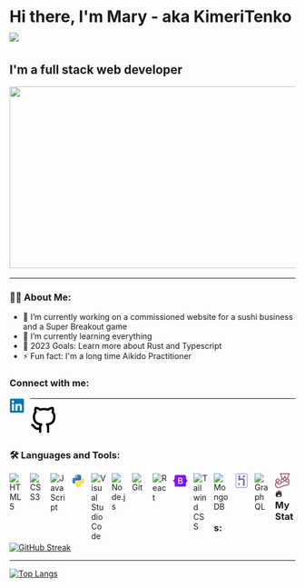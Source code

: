 <!--
**KimeriTenko/KimeriTenko** is a ✨ _special_ ✨ repository because its `README.md` (this file) appears on your GitHub profile.
-->
<h1> Hi there, I'm Mary - aka KimeriTenko
  <img src="https://media.giphy.com/media/hvRJCLFzcasrR4ia7z/giphy.gif" width="30px"/>
</h1>
<!-- [![Website](https://img.shields.io/website?label=codeSTACKr.com&style=for-the-badge&url=https%3A%2F%2Fcodestackr.com)](https://codestackr.com) -->

## I'm a full stack web developer
<div align="center">
  <img src="https://photos.app.goo.gl/bNVhzUHopcgPgJyi9" width="640" height="320"/>
  <!--Image by mfrye-->
</div>

---

### :woman_technologist: About Me:
- 🔭 I’m currently working on a commissioned website for a sushi business and a Super Breakout game
- 🌱 I’m currently learning everything 
- 🥅 2023 Goals: Learn more about Rust and Typescript
- ⚡ Fun fact: I'm a long time Aikido Practitioner
### Connect with me:

<div id="badges">
  <a href="https://www.linkedin.com/in/mary-frye-3b9877247">
    <img align="left" alt="Linkedin" width="26px" src="https://github.com/devicons/devicon/blob/master/icons/linkedin/linkedin-original.svg" style="padding-right:10px;" />
</div>

---

[![website](./img/linkedin-dark.svg)](https://linkedin.com/in/mary-frye-3b9877247)
&nbsp;&nbsp; 
<!-- [website]: https://themaryfrye.com-->
### :hammer_and_wrench: Languages and Tools:
<div>
  <img align="left" alt="HTML5" width="26px" src="https://cdn.jsdelivr.net/gh/devicons/devicon/icons/html5/html5-original.svg"        style="padding-right:10px;" />
  <img align="left" alt="CSS3" width="26px" src="https://cdn.jsdelivr.net/gh/devicons/devicon/icons/css3/css3-original.svg"   style="padding-right:10px;" />
  <img align="left" alt="JavaScript" width="26px" src="https://cdn.jsdelivr.net/gh/devicons/devicon/icons/javascript/javascript-original.svg" style="padding-right:10px;" />
  <img align="left" alt="Python" width="26px" src="https://github.com/devicons/devicon/blob/master/icons/python/python-original.svg" style="padding-right:10px;" />
  <img align="left" alt="Visual Studio Code" width="26px" src="https://cdn.jsdelivr.net/gh/devicons/devicon/icons/vscode/vscode-original.svg" style="padding-right:10px;" />
  <img align="left" alt="Node.js" width="26px" src="https://cdn.jsdelivr.net/gh/devicons/devicon/icons/nodejs/nodejs-original.svg" style="padding-right:10px;" />
  <img align="left" alt="Git" width="26px" src="https://cdn.jsdelivr.net/gh/devicons/devicon/icons/git/git-original.svg" style="padding-right:10px;" />
  <img align="left" alt="React" width="26px" src="https://cdn.jsdelivr.net/gh/devicons/devicon/icons/react/react-original.svg" style="padding-right:10px;" />
  <!-- <img align="left" alt="Rust" width="26px" src="https://cdn.jsdelivr.net/gh/devicons/devicon/icons/rust/rust-plain.svg" style="padding-right:10px;" /> -->
  <img align="left" alt="Github" width="26px" src="https://raw.githubusercontent.com/devicons/devicon/1119b9f84c0290e0f0b38982099a2bd027a48bf1/icons/bootstrap/bootstrap-original.svg" style="padding-right:10px;" />
  <img align="left" alt="Tailwind CSS" width="26px" src="https://raw.githubusercontent.com/KimeriTenko/devicon/1119b9f84c0290e0f0b38982099a2bd027a48bf1/icons/tailwindcss/tailwindcss-plain.svg" style="padding-right:10px" />
  <img align="left" alt="MongoDB" width="26px" src="https://cdn.jsdelivr.net/gh/devicons/devicon/icons/mongodb/mongodb-original.svg" style="padding-right:10px;" />
  <img align="left" alt="Heroku" width="26px" src="https://raw.githubusercontent.com/devicons/devicon/1119b9f84c0290e0f0b38982099a2bd027a48bf1/icons/heroku/heroku-original.svg" style="padding-right:10px;" />
  <img align="left" alt="GraphQL" width="26px" src="https://cdn.jsdelivr.net/gh/devicons/devicon/icons/graphql/graphql-plain.svg" style="padding-right:10px;" />
  <!-- <img align="left" alt="MySQL" width="26px" src="https://cdn.jsdelivr.net/gh/devicons/devicon/icons/mysql/mysql-original.svg" style="padding-right:10px;" /> -->
  <img align="left" alt="Jest" width="26px" src="https://raw.githubusercontent.com/devicons/devicon/1119b9f84c0290e0f0b38982099a2bd027a48bf1/icons/jest/jest-plain.svg" style="padding-right:10px;" />
</div>

---

### :fire: My Stats:
[![GitHub Streak](http://github-readme-streak-stats.herokuapp.com?user=KimeriTenko&theme=tokyonight&date_format=j%20M%5B%20Y%5D)](https://git.io/streak-stats)  

---

[![Top Langs](https://github-readme-stats.vercel.app/api/top-langs/?username=KimeriTenko&layout=compact&theme=vision-friendly-dark)](https://github.com/KimeriTenko/github-readme-stats)